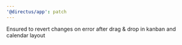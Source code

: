 ```yaml
---
'@directus/app': patch
---
```


Ensured to revert changes on error after drag & drop in kanban and calendar layout
